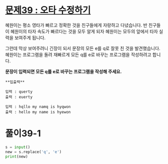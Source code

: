 # [문제39 : 오타 수정하기](https://www.notion.so/39-4209e2b26cde4d3e8fdb0596df5f626a)

혜원이는 평소 영타가 빠르고 정확한 것을 친구들에게 자랑하고 다녔습니다. 반 친구들이 혜원이의 타자 속도가 빠르다는 것을 모두 알게 되자 혜원이는 모두의 앞에서 타자 실력을 보여주게 됩니다. 

그런데 막상 보여주려니 긴장이 되서 문장의 모든 e를 q로 잘못 친 것을 발견했습니다. 
혜원이는 프로그램을 돌려 재빠르게 모든 q를 e로 바꾸는 프로그램을 작성하려고 합니다.

**문장이 입력되면 모든 q를 e로 바꾸는 프로그램을 작성해 주세요.**

    **입출력**
    
    입력 : querty
    출력 : euerty
    
    입력 : hqllo my namq is hyqwon
    출력 : hello my name is hyewon

# 풀이39-1

``` python
s = input()
new = s.replace('q', 'e')
print(new)
```
